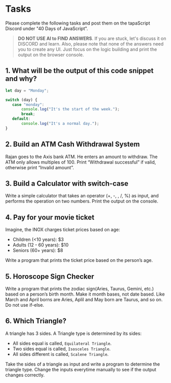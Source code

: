 # Tasks
Please complete the following tasks and post them on the tapaScript Discord under "40 Days of JavaScript".

> **DO NOT USE AI to FIND ANSWERS**. If you are stuck, let's discuss it on DISCORD and learn. Also, please note that none of the answers need you to create any UI. Just focus on the logic building and print the output on the browser console.

## 1. What will be the output of this code snippet and why?
 ```js
 let day = "Monday";

switch (day) {
    case "monday":
        console.log("It's the start of the week.");
        break;
    default:
        console.log("It's a normal day.");
}
```

## 2. Build an ATM Cash Withdrawal System
Rajan goes to the Axis bank ATM. He enters an amount to withdraw. The ATM only allows multiples of 100. Print “Withdrawal successful” if valid, otherwise print “Invalid amount”.

## 3. Build a Calculator with switch-case
Write a simple calculator that takes an operator (+, -, , /, %) as input, and performs the operation on two numbers. Print the output on the console.

## 4. Pay for your movie ticket
Imagine, the INOX charges ticket prices based on age:
- Children (<10 years): $3
- Adults (12 - 60 years): $10
- Seniors (60+ years): $8

Write a program that prints the ticket price based on the person’s age.

## 5. Horoscope Sign Checker
Write a program that prints the zodiac sign(Aries, Taurus, Gemini, etc.) based on a person’s birth month. Make it month bases, not date based. Like March and April borns are Aries, Aplil and May born are Taurus, and so on. Do not use if-else.

## 6. Which Triangle?
A triangle has 3 sides. A Triangle type is determined by its sides:
- All sides equal is called, `Equilateral Triangle`.
- Two sides equal is called, `Isosceles Triangle`.
- All sides different is called, `Scalene Triangle`.

Take the sides of a triangle as input and write a program to determine the triangle type. Change the inputs everytime manually to see if the output changes correctly.